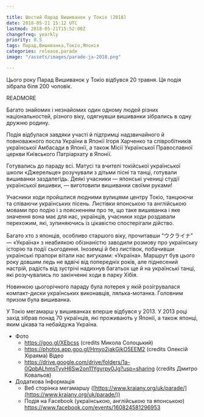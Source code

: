 ```yaml
---

title: Шостий Парад Вишиванок у Токіо (2018)
date: 2018-05-21 15:12 UTC
lastmod: 2018-05-21T15:52:00Z
changefreq: yearkly
priority: 0.5
tags: Парад,Вишиванка,Токіо,Японія
categories: release,parade
image: "/assets/images/parade-ja-2018.png"

---
```


Цього року Парад Вишиванок у Токіо відбувся 20 травня. Ця подія зібрала біля 200 чоловік.

READMORE

Багато знайомих і незнайомих один одному людей різних національностей, різного віку, одягнувши вишиванки зібрались в одну дружню родину.

Подія відбулася завдяки участі й підтримці надзвичайного й повноважного посла України в Японії Ігоря Харченко та співробітників української Амбасади в Японії, а також Місії Української Православної церкви Київського Патріархату в Японії.

Готувались до параду всі. Матусі та вчителі токійської української школи «Джерельце» розучували з дітьми пісні та танці, готували вишиванки заздалегідь. Деякі учасники — японські учениці студії української вишивки, — виготовили вишиванки своїми руками!

Учасники ходи пройшлися людними вулицями центру Токіо, танцюючи та співаючи українських пісень. Листівки японською та англійською мовами про подію і з поясненням про те, що таке вишиванка і яке значення вона має для нас, українців, учасники ходи роздавали перехожим, які, зупиняючись із цікавістю спостерігали дійство.

Багато хто з японців, особливо старшого віку, прочитавши "ウクライナ" — «Україна» з неабиякою обізнаністю заводили розмову про українську історію та події сьогодення. Іноземці й без листівок, побачивши українські прапори вітали нас вигуками: «Україна».
Маршрут був цього року довшим ледь не вдвічі від попередніх років, але піднесений настрій, радість від зустрічі надихнув багатьох ще й на українські танці, які розучувались по закінченні ходи в парку Хібія.

Новинкою цьогорічного параду була лотерея у якій розігрувалася компакт-диски українських виконавців, лялька-мотанка. Головним призом була вишиванка.

У Токіо мегамарш у вишиванках вперше відбувся у 2013. У 2013 році захід зібрав понад 70 українців, які проживають у Японії, а також японці, яким цікава та небайдужа Україна.

- Фото
  - <a target="_blank" href="https://goo.gl/XEbcss">https://goo.gl/XEbcss</a> (credits Микола Солоцький)
  - <a target="_blank" href="https://photos.app.goo.gl/Hmyo2jakGjkO5EEM2">https://photos.app.goo.gl/Hmyo2jakGjkO5EEM2</a> (credits Олексій Хіраяма)
Відео
  - <a target="_blank" href="https://drive.google.com/drive/folders/1a-0QpbALhmsTyvH6Sw2on11Ygvrpy0Jg?usp=sharing">https://drive.google.com/drive/folders/1a-0QpbALhmsTyvH6Sw2on11Ygvrpy0Jg?usp=sharing</a> (credits Дмитро Ковальов)
- Додаткова Інформація
  - Веб сторінка мегамаршу ([https://www.kraiany.org/uk/parade/](https://www.kraiany.org/uk/parade/))
  - Подія на Facebook (українською, англійською та японською) <a target="_blank" href="https://www.facebook.com/events/160824581296953">https://www.facebook.com/events/160824581296953</a>
